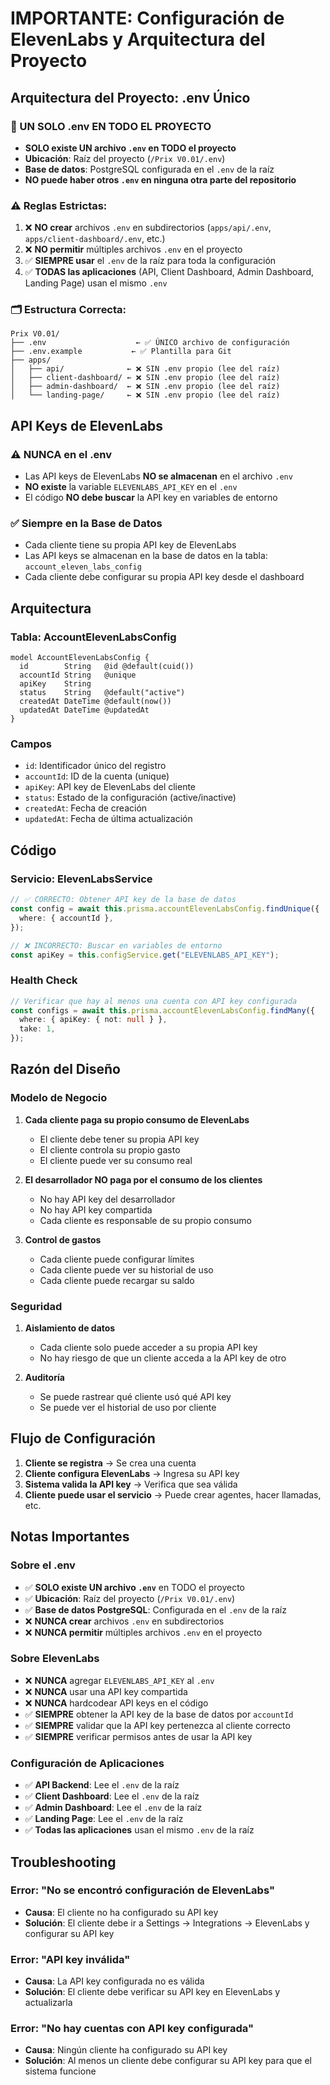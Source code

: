 # IMPORTANTE: Configuración de ElevenLabs y Arquitectura del Proyecto

## Arquitectura del Proyecto: .env Único

### 📁 UN SOLO .env EN TODO EL PROYECTO

- **SOLO existe UN archivo `.env` en TODO el proyecto**
- **Ubicación**: Raíz del proyecto (`/Prix V0.01/.env`)
- **Base de datos**: PostgreSQL configurada en el `.env` de la raíz
- **NO puede haber otros `.env` en ninguna otra parte del repositorio**

### ⚠️ Reglas Estrictas:

1. ❌ **NO crear** archivos `.env` en subdirectorios (`apps/api/.env`, `apps/client-dashboard/.env`, etc.)
2. ❌ **NO permitir** múltiples archivos `.env` en el proyecto
3. ✅ **SIEMPRE usar** el `.env` de la raíz para toda la configuración
4. ✅ **TODAS las aplicaciones** (API, Client Dashboard, Admin Dashboard, Landing Page) usan el mismo `.env`

### 🗂️ Estructura Correcta:

```
Prix V0.01/
├── .env                    ← ✅ ÚNICO archivo de configuración
├── .env.example           ← ✅ Plantilla para Git
├── apps/
│   ├── api/              ← ❌ SIN .env propio (lee del raíz)
│   ├── client-dashboard/ ← ❌ SIN .env propio (lee del raíz)
│   ├── admin-dashboard/  ← ❌ SIN .env propio (lee del raíz)
│   └── landing-page/     ← ❌ SIN .env propio (lee del raíz)
```

## API Keys de ElevenLabs

### ⚠️ NUNCA en el .env

- Las API keys de ElevenLabs **NO se almacenan** en el archivo `.env`
- **NO existe** la variable `ELEVENLABS_API_KEY` en el `.env`
- El código **NO debe buscar** la API key en variables de entorno

### ✅ Siempre en la Base de Datos

- Cada cliente tiene su propia API key de ElevenLabs
- Las API keys se almacenan en la base de datos en la tabla: `account_eleven_labs_config`
- Cada cliente debe configurar su propia API key desde el dashboard

## Arquitectura

### Tabla: AccountElevenLabsConfig

```prisma
model AccountElevenLabsConfig {
  id        String   @id @default(cuid())
  accountId String   @unique
  apiKey    String
  status    String   @default("active")
  createdAt DateTime @default(now())
  updatedAt DateTime @updatedAt
}
```

### Campos

- `id`: Identificador único del registro
- `accountId`: ID de la cuenta (unique)
- `apiKey`: API key de ElevenLabs del cliente
- `status`: Estado de la configuración (active/inactive)
- `createdAt`: Fecha de creación
- `updatedAt`: Fecha de última actualización

## Código

### Servicio: ElevenLabsService

```typescript
// ✅ CORRECTO: Obtener API key de la base de datos
const config = await this.prisma.accountElevenLabsConfig.findUnique({
  where: { accountId },
});

// ❌ INCORRECTO: Buscar en variables de entorno
const apiKey = this.configService.get("ELEVENLABS_API_KEY");
```

### Health Check

```typescript
// Verificar que hay al menos una cuenta con API key configurada
const configs = await this.prisma.accountElevenLabsConfig.findMany({
  where: { apiKey: { not: null } },
  take: 1,
});
```

## Razón del Diseño

### Modelo de Negocio

1. **Cada cliente paga su propio consumo de ElevenLabs**
   - El cliente debe tener su propia API key
   - El cliente controla su propio gasto
   - El cliente puede ver su consumo real

2. **El desarrollador NO paga por el consumo de los clientes**
   - No hay API key del desarrollador
   - No hay API key compartida
   - Cada cliente es responsable de su propio consumo

3. **Control de gastos**
   - Cada cliente puede configurar límites
   - Cada cliente puede ver su historial de uso
   - Cada cliente puede recargar su saldo

### Seguridad

1. **Aislamiento de datos**
   - Cada cliente solo puede acceder a su propia API key
   - No hay riesgo de que un cliente acceda a la API key de otro

2. **Auditoría**
   - Se puede rastrear qué cliente usó qué API key
   - Se puede ver el historial de uso por cliente

## Flujo de Configuración

1. **Cliente se registra** → Se crea una cuenta
2. **Cliente configura ElevenLabs** → Ingresa su API key
3. **Sistema valida la API key** → Verifica que sea válida
4. **Cliente puede usar el servicio** → Puede crear agentes, hacer llamadas, etc.

## Notas Importantes

### Sobre el .env

- ✅ **SOLO existe UN archivo `.env`** en TODO el proyecto
- ✅ **Ubicación**: Raíz del proyecto (`/Prix V0.01/.env`)
- ✅ **Base de datos PostgreSQL**: Configurada en el `.env` de la raíz
- ❌ **NUNCA crear** archivos `.env` en subdirectorios
- ❌ **NUNCA permitir** múltiples archivos `.env` en el proyecto

### Sobre ElevenLabs

- ❌ **NUNCA** agregar `ELEVENLABS_API_KEY` al `.env`
- ❌ **NUNCA** usar una API key compartida
- ❌ **NUNCA** hardcodear API keys en el código
- ✅ **SIEMPRE** obtener la API key de la base de datos por `accountId`
- ✅ **SIEMPRE** validar que la API key pertenezca al cliente correcto
- ✅ **SIEMPRE** verificar permisos antes de usar la API key

### Configuración de Aplicaciones

- ✅ **API Backend**: Lee el `.env` de la raíz
- ✅ **Client Dashboard**: Lee el `.env` de la raíz
- ✅ **Admin Dashboard**: Lee el `.env` de la raíz
- ✅ **Landing Page**: Lee el `.env` de la raíz
- ✅ **Todas las aplicaciones** usan el mismo `.env` de la raíz

## Troubleshooting

### Error: "No se encontró configuración de ElevenLabs"

- **Causa**: El cliente no ha configurado su API key
- **Solución**: El cliente debe ir a Settings → Integrations → ElevenLabs y configurar su API key

### Error: "API key inválida"

- **Causa**: La API key configurada no es válida
- **Solución**: El cliente debe verificar su API key en ElevenLabs y actualizarla

### Error: "No hay cuentas con API key configurada"

- **Causa**: Ningún cliente ha configurado su API key
- **Solución**: Al menos un cliente debe configurar su API key para que el sistema funcione
